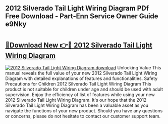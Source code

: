 ## 2012 Silverado Tail Light Wiring Diagram PDf Free Download - Part-Enn Service Owner Guide e9Nky

# <h2><a href="http://dfm7oat.blite.top/?on=2012+Silverado+Tail+Light+Wiring+Diagram">🔗Download New 👉🔴 2012 Silverado Tail Light Wiring Diagram</a></h2>

[![2012 Silverado Tail Light Wiring Diagram download](https://i.imgur.com/lujVjoI.png)](http://dfm7oat.blite.top/?on=2012+Silverado+Tail+Light+Wiring+Diagram)
Unlocking Value This manual reveals the full value of your new 2012 Silverado Tail Light Wiring Diagram with detailed explanations of features and functionalities. Safety Precautions for Children 2012 Silverado Tail Light Wiring Diagram This product is not suitable for children under age and should be used with adult supervision. Enjoy the efficiency of list of features while using your new 2012 Silverado Tail Light Wiring Diagram. It's our hope that the 2012 Silverado Tail Light Wiring Diagram has been a valuable asset as you navigate the functions of your new product. Should you have any questions or concerns, please do not hesitate to contact our customer support team.
